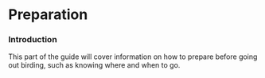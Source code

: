 # Preparation

### Introduction

This part of the guide will cover information on how to prepare before going out birding, such as knowing where and when to go.


